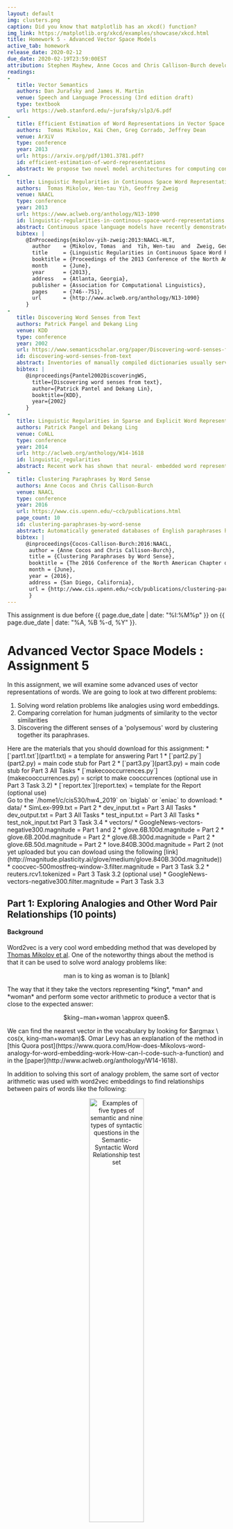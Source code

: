 ```yaml
---
layout: default
img: clusters.png
caption: Did you know that matplotlib has an xkcd() function?
img_link: https://matplotlib.org/xkcd/examples/showcase/xkcd.html    
title: Homework 5 - Advanced Vector Space Models
active_tab: homework
release_date: 2020-02-12
due_date: 2020-02-19T23:59:00EST
attribution: Stephen Mayhew, Anne Cocos and Chris Callison-Burch developed this homework assignment for UPenn's CIS 530 class in Spring 2018.
readings:
-
   title: Vector Semantics
   authors: Dan Jurafsky and James H. Martin
   venue: Speech and Language Processing (3rd edition draft)
   type: textbook
   url: https://web.stanford.edu/~jurafsky/slp3/6.pdf
-
   title: Efficient Estimation of Word Representations in Vector Space
   authors:  Tomas Mikolov, Kai Chen, Greg Corrado, Jeffrey Dean
   venue: ArXiV
   type: conference
   year: 2013
   url: https://arxiv.org/pdf/1301.3781.pdf?
   id: efficient-estimation-of-word-representations
   abstract: We propose two novel model architectures for computing continuous vector representations of words from very large data sets. The quality of these representations is measured in a word similarity task, and the results are compared to the previously best performing techniques based on different types of neural networks. We observe large improvements in accuracy at much lower computational cost, i.e. it takes less than a day to learn high quality word vectors from a 1.6 billion words data set. Furthermore, we show that these vectors provide state-of-the-art performance on our test set for measuring syntactic and semantic word similarities.
-
   title: Linguistic Regularities in Continuous Space Word Representations
   authors:  Tomas Mikolov, Wen-tau Yih, Geoffrey Zweig
   venue: NAACL
   type: conference
   year: 2013
   url: https://www.aclweb.org/anthology/N13-1090
   id: linguistic-regularities-in-continous-space-word-representations
   abstract: Continuous space language models have recently demonstrated outstanding results across a variety of tasks. In this paper, we examine the vector-space word representations that are implicitly learned by the input-layer weights. We find that these representations are surprisingly good at capturing syntactic and semantic regularities in language, and that each relationship is characterized by a relation-specific vector offset. This allows vector-oriented reasoning based on the offsets between words. For example, the male/female relationship is automatically learned, and with the induced vector representations, “King Man + Woman” results in a vector very close to “Queen.” We demonstrate that the word vectors capture syntactic regularities by means of syntactic analogy questions (provided with this paper), and are able to correctly answer almost 40% of the questions. We demonstrate that the word vectors capture semantic regularities by using the vector offset method to answer SemEval-2012 Task 2 questions. Remarkably, this method outperforms the best previous systems.
   bibtex: |  
      @InProceedings{mikolov-yih-zweig:2013:NAACL-HLT,
        author    = {Mikolov, Tomas  and  Yih, Wen-tau  and  Zweig, Geoffrey},
        title     = {Linguistic Regularities in Continuous Space Word Representations},
        booktitle = {Proceedings of the 2013 Conference of the North American Chapter of the Association for Computational Linguistics: Human Language Technologies},
        month     = {June},
        year      = {2013},
        address   = {Atlanta, Georgia},
        publisher = {Association for Computational Linguistics},
        pages     = {746--751},
        url       = {http://www.aclweb.org/anthology/N13-1090}
      }
-
   title: Discovering Word Senses from Text
   authors: Patrick Pangel and Dekang Ling
   venue: KDD
   type: conference
   year: 2002
   url: https://www.semanticscholar.org/paper/Discovering-word-senses-from-text-Pantel-Lin/
   id: discovering-word-senses-from-text
   abstract: Inventories of manually compiled dictionaries usually serve as a source for word senses. However, they often include many rare senses while missing corpus/domain-specific senses. We present a clustering algorithm called CBC (Clustering By Committee) that automatically discovers word senses from text. It initially discovers a set of tight clusters called committees that are well scattered in the similarity space. The centroid of the members of a committee is used as the feature vector of the cluster. We proceed by assigning words to their most similar clusters. After assigning an element to a cluster, we remove their overlapping features from the element. This allows CBC to discover the less frequent senses of a word and to avoid discovering duplicate senses. Each cluster that a word belongs to represents one of its senses. We also present an evaluation methodology for automatically measuring the precision and recall of discovered senses. 
   bibtex: |  
      @inproceedings{Pantel2002DiscoveringWS,
        title={Discovering word senses from text},
        author={Patrick Pantel and Dekang Lin},
        booktitle={KDD},
        year={2002}
      }
-
   title: Linguistic Regularities in Sparse and Explicit Word Representations
   authors: Patrick Pangel and Dekang Ling
   venue: CoNLL
   type: conference
   year: 2014
   url: http://aclweb.org/anthology/W14-1618
   id: linguistic_regularities
   abstract: Recent work has shown that neural- embedded word representations capture many relational similarities, which can be recovered by means of vector arithmetic in the embedded space. We show that Mikolov et al.’s method of first adding and subtracting word vectors, and then searching for a word similar to the result, is equivalent to searching for a word that maximizes a linear combination of three pairwise word similarities. Based on this observation, we suggest an improved method of recovering relational similarities, improving the state-of-the-art results on two recent word-analogy datasets. Moreover, we demonstrate that analogy recovery is not restricted to neural word embeddings, and that a similar amount of relational similarities can be recovered from traditional distributional word representations.
-
   title: Clustering Paraphrases by Word Sense
   authors: Anne Cocos and Chris Callison-Burch
   venue: NAACL
   type: conference
   year: 2016
   url: https://www.cis.upenn.edu/~ccb/publications.html
   page_count: 10
   id: clustering-paraphrases-by-word-sense
   abstract: Automatically generated databases of English paraphrases have the drawback that they return a single list of paraphrases for an input word or phrase. This means that all senses of polysemous words are grouped together, unlike WordNet which partitions different senses into separate synsets. We present a new method for clustering paraphrases by word sense, and apply it to the Paraphrase Database (PPDB). We investigate the performance of hierarchical and spectral clustering algorithms, and systematically explore different ways of defining the similarity matrix that they use as input. Our method produces sense clusters that are qualitatively and quantitatively good, and that represent a substantial improvement to the PPDB resource.
   bibtex: |
      @inproceedings{Cocos-Callison-Burch:2016:NAACL,
       author = {Anne Cocos and Chris Callison-Burch},
       title = {Clustering Paraphrases by Word Sense},
       booktitle = {The 2016 Conference of the North American Chapter of the Association for Computational Linguistics (NAACL 2016)},
       month = {June},
       year = {2016},
       address = {San Diego, California},
       url = {http://www.cis.upenn.edu/~ccb/publications/clustering-paraphrases-by-word-sense.pdf}
       } 
---
```


<div class="alert alert-info">
This assignment is due before {{ page.due_date | date: "%I:%M%p" }} on {{ page.due_date | date: "%A, %B %-d, %Y" }}.
</div>


Advanced Vector Space Models <span class="text-muted">: Assignment 5</span>
=============================================================

In this assignment, we will examine some advanced uses of vector representations of words. We are going to look at two different problems: 
1. Solving word relation problems like analogies using word embeddings. 
2. Comparing correlation for human judgments of similarity to the vector similarities
3. Discovering the different senses of a 'polysemous' word by clustering together its paraphrases. 


<div class="alert alert-info" markdown="1">
Here are the materials that you should download for this assignment:
* [`part1.txt`](part1.txt) = a template for answering Part 1
* [`part2.py`](part2.py) = main code stub for Part 2
* [`part3.py`](part3.py) = main code stub for Part 3 All Tasks
* [`makecooccurrences.py`](makecooccurrences.py) = script to make cooccurrences (optional use in Part 3 Task 3.2)
* [`report.tex`](report.tex) = template for the Report (optional use)

<br>
Go to the `/home1/c/cis530/hw4_2019` on `biglab` or `eniac` to download:
* data/
    * SimLex-999.txt  = Part 2
    * dev_input.txt  = Part 3 All Tasks
    * dev_output.txt  = Part 3 All Tasks
    * test_input.txt = Part 3 All Tasks
    * test_nok_input.txt Part 3 Task 3.4
* vectors/
    * GoogleNews-vectors-negative300.magnitude = Part 1 and 2
    * glove.6B.100d.magnitude = Part 2
    * glove.6B.200d.magnitude = Part 2
    * glove.6B.300d.magnitude = Part 2
    * glove.6B.50d.magnitude = Part 2
    * love.840B.300d.magnitude = Part 2 (not yet uploaded but you can dowload using the following [link](http://magnitude.plasticity.ai/glove/medium/glove.840B.300d.magnitude))
    * coocvec-500mostfreq-window-3.filter.magnitude = Part 3 Task 3.2
    * reuters.rcv1.tokenized = Part 3 Task 3.2 (optional use)
    * GoogleNews-vectors-negative300.filter.magnitude = Part 3 Task 3.3
</div>


## Part 1: Exploring Analogies and Other Word Pair Relationships (10 points)

#### Background 


Word2vec is a very cool word embedding method that was developed by [Thomas Mikolov et al](https://www.aclweb.org/anthology/N13-1090).  One of the noteworthy things about the method is that it can be used to solve word analogy problems like: 

<p align="center">
man is to king as woman is to [blank]
 </p>
 The way that it they take the vectors representing *king*, *man* and *woman* and perform some vector arithmetic to produce a vector that is close to the expected answer:
  <p align="center">
 $king−man+woman \approx queen$. 
 </p>
We can find the nearest vector in the vocabulary by looking for $argmax \ cos(x, king-man+woman)$.  Omar Levy has an explanation of the method in [this Quora post](https://www.quora.com/How-does-Mikolovs-word-analogy-for-word-embedding-work-How-can-I-code-such-a-function) and in the [paper](http://www.aclweb.org/anthology/W14-1618).

In addition to solving this sort of analogy problem, the same sort of vector arithmetic was used with word2vec embeddings to find relationships between pairs of words like the following: 

<p align="center">
<img src="/assets/img/word2vec_word_pair_relationships.jpg" alt="Examples of five types of semantic and nine types of syntactic questions in the Semantic- Syntactic Word Relationship test set" style="width: 50%;"/>
</p>

#### Getting Started with Magnitude and Downloading data

In the first part of the assigment, you will play around with the [Magnitude](https://github.com/plasticityai/magnitude)  library.  You will use Magnitude to load a vector model trained using word2vec, and use it to manipulate and analyze the vectors. Please refer [here](https://github.com/plasticityai/magnitude#installation) for the installation guidelines. 
In order to proceed further, you need to use the Medium Google-word2vec embedding model trained on Google News by using file `GoogleNews-vectors-negative300.magnitude` on eniac in `/home1/c/cis530/hw4_2019/vectors/`. Once the file is downloaded use the following Python commands:

 ```python
>>> from pymagnitude import *
>>> file_path = "GoogleNews-vectors-negative300.magnitude"
>>> vectors = Magnitude(file_path)
```

Now you can use `vectors` to perform queries. For instance, you can query the distance of `cat` and `dog` in the following way: 
 ```python
>>> vectors.distance("cat", "dog")
0.69145405
```


#### Assignment Questions

The questions below are designed to familiarize you with the Magnitude word2vec package and get you thinking about what type of semantic information word embeddings can encode. We recommend reading [using the library section](https://github.com/plasticityai/magnitude#using-the-library) to reply to the following set of questions:  

1. What is the dimensionality of these word embeddings? Provide an integer answer.
2. What are the top-5 most similar words to `picnic` (not including `picnic` itself)? 
3. According to the word embeddings, which of these words is not like the others?
`['tissue', 'papyrus', 'manila', 'newsprint', 'parchment', 'gazette']`
4. Solve the following analogy: `leg` is to `jump` as *X* is to `throw`.

We have provided a file called `part1.txt` for you to submit answers to the questions above.




##  Part 2: SimLex-999 Dataset Revisited (15 points)


Let us revisit [SimLex-999](https://fh295.github.io/simlex.html) dataset from Extra Credit in Assignment 3. We will use `SimLex-999.txt` located on eniac in `/home1/c/cis530/hw4_2019/data/`.
 
We provided you a script called `part2.py` that:
 
1. Takes `word1`, `word2`, and `SimLex` columns from the `SimLex-999.txt` dataset, 
2. Computes the similarity between word1 and word2 using `GoogleNews-vectors-negative300.magnitude` from Part 1 
3. Displays correlation for human judgments of similarity to the vector similarities using [Kendall's Tau](https://en.wikipedia.org/wiki/Kendall_rank_correlation_coefficient).


You can see the output of `part2.py` below: 
```python
>>> python part2.py
old,new,1.58,0.2228
smart,intelligent,9.2,0.6495
hard,difficult,8.77,0.6026
happy,cheerful,9.55,0.3838
hard,easy,0.95,0.4710
fast,rapid,8.75,0.4767
happy,glad,9.17,0.7409
short,long,1.23,0.5768
stupid,dumb,9.58,0.8173
weird,strange,8.93,0.8165
wide,narrow,1.03,0.4576
bad,awful,8.42,0.5527
easy,difficult,0.58,0.5891
bad,terrible,7.78,0.6829
hard,simple,1.38,0.2591
smart,dumb,0.55,0.5793
insane,crazy,9.57,0.7339
happy,mad,0.95,0.3920
    .
    .
    .
enter,owe,0.68,0.0004
portray,notify,0.78,0.1455
remind,sell,0.4,0.1480
absorb,possess,5.0,0.2386
join,acquire,2.85,0.2623
send,attend,1.67,0.3135
gather,attend,4.8,0.3329
absorb,withdraw,2.97,0.2169
attend,arrive,6.08,0.3654
>>> correlation, p_value = stats.kendalltau(human_scores, vector_scores)
>>> print(f'Correlation = {correlation}, P Value = {p_value}')
Correlation = 0.30913428432001067, P Value = 2.6592796177777357e-48
```

In this part of the assignment we would like for you to explore how the Kendall's Tau correlation changes based on the similarity. You may use the script we provided or create your own script.  

Please respond to the following questions in the `Report.pdf` and include your `part2.py` script in the final submission:

1. What is the least similar 2 pairs of words based on human judgement scores and vector similarity? Do the pairs match? 
2. What is the most similar 2 pairs of words based on human judgement scores and vector similarity? Do the pairs match? 
3. Provide correlation scores and p values for the following models on eniac in `/home1/c/cis530/hw4_2019/vectors/`:
    * (Stanford - GloVe Wikipedia 2014 + Gigaword 5 6B Medium 50D) `glove.6B.50d.magnitude`
    * (Stanford - GloVe Wikipedia 2014 + Gigaword 5 6B Medium 100D)`glove.6B.100d.magnitude`
    * (Stanford - GloVe Wikipedia 2014 + Gigaword 5 6B Medium 200D) `glove.6B.200d.magnitude`
    * (Stanford - GloVe Wikipedia 2014 + Gigaword 5 6B Medium 300D) `glove.6B.300d.magnitude`
    * (Stanford - GloVe Common Crawl Medium 300D) `love.840B.300d.magnitude` 

    How do those value compare to each other? 
   
   

Extra points will be awarded for creativity and a more thorough qualitative analysis. 

##  Part 3: Creating Word Sense Clusters (75 points)

#### Background 
Many Natural Language Processing (NLP) tasks require knowing the sense of polysemous words, which are words with multiple meanings. For example, the word *bug* can mean:
1. A creepy crawly thing
2. An error in your computer code
3. A virus or bacteria that makes you sick
4. A listening device planted by the FBI

In past research my PhD students and I have looked into automatically deriving the different meaning of polysemous words like bug by clustering their paraphrases.  We have developed a resource called [the paraphrase database (PPDB)](http://paraphrase.org/) that contains of paraphrases for  tens of millions words and phrases.  For the target word *bug*, we have an unordered list of paraphrases including: *insect, glitch, beetle, error, microbe, wire, cockroach, malfunction, microphone, mosquito, virus, tracker, pest, informer, snitch, parasite, bacterium, fault, mistake, failure* and many others.  We used automatic clustering group those into sets like:

<p align="center">
<img src="/assets/img/bug_clusters.jpg" alt="Bug Clusters" style="width: 50%;"/>
</p>

The clusters in the image above approximate the different word senses of *bug*, where the 4 circles are the 4 senses of *bug*.  The input to this problem is all the paraphrases in a single list, and the task is to separate them correctly. As humans, this is pretty intuitive, but computers are not that smart. You will explore the main idea underlying our word sense clustering method: which measure the similarity between each pair of paraphrases for a target word and then group together the paraphrases that are most similar to each other.   This affinity matrix gives an example of one of the methods for measuring similarity that we tried in [our paper](https://www.cis.upenn.edu/~ccb/publications/clustering-paraphrases-by-word-sense.pdf):

 <p align="center">
<img src="/assets/img/affinity_matrix.jpg" alt="Similarity of paraphrses" style="width: 50%;"/>
</p>

Here the darkness values give an indication of how similar paraphrases are to each other. For instance in this example similarity between *insect* and *pest* is greater than the similarity between *insect* and *error*.  You can read more about this task in [these](https://www.cis.upenn.edu/~ccb/publications/clustering-paraphrases-by-word-sense.pdf) [papers](https://cs.uwaterloo.ca/~cdimarco/pdf/cs886/Pantel+Lin02.pdf). 


In this assignment, we will use vector representations in order to measure their similarities of pairs of paraphrases.  You will play with different vector space representations of words to create clusters of word senses. We expect that you have read Jurafsky and Martin Chapter [6](https://web.stanford.edu/~jurafsky/slp3/6.pdf). Word vectors, also known as word embeddings, can be thought of simply as points in some high-dimensional space. Remember in geometry class when you learned about the Euclidean plane, and 2-dimensional points in that plane? It's not hard to understand distance between those points -- you can even measure it with a ruler. Then you learned about 3-dimensional points, and how to calculate the distance between these. These 3-dimensional points can be thought of as positions in physical space. 

Now, do your best to stop thinking about physical space, and generalize this idea in your mind: you can calculate a distance between 2-dimensional and 3-dimensional points, now imagine a point with `N` dimensions. The dimensions don't necessarily have meaning in the same way as the X,Y, and Z dimensions in physical space, but we can calculate distances all the same. 

This is how we will use word vectors in this assignment: as points in some high-dimensional space, where distances between points are meaningful. The interpretation of distance between word vectors depends entirely on how they were made, but for our purposes, we will consider distance to measure semantic similarity. Word vectors that are close together should have meanings that are similar. 

With this framework, we can see how to solve our paraphrase clustering problem. 

#### The Data

The input data to be used for this assignment consists of sets of paraphrases corresponding to one of polysemous target words, e.g.

<table class="table">
  <thead>
    <tr>
      <th scope="col">Target</th>
      <th scope="col">Paraphrase set</th>
    </tr>
  </thead>
  <tbody>
    <tr>      
      <td>note.v</td>
      <td>comment mark tell observe state notice say remark mention</td>
    </tr>
    <tr>
      <td>hot.a</td>
      <td>raging spicy blistering red-hot live</td>
    </tr>
  </tbody>
</table>

(Here the `.v` following the target `note` indicates the part of speech)

Your objective is to automatically cluster each paraphrase set such that each cluster contains words pertaining to a single *sense*, or meaning, of the target word. Note that a single word from the paraphrase set might belong to one or more clusters.


#### Development Data

The development data consists of two files:
1. words file (input)
2. clusters file (output). 

The words file `dev_input.txt` located on eniac in `/home1/c/cis530/hw4_2019/data/` is formatted such that each line contains one target, its paraphrase set, and the number of ground truth clusters `k`, separated by a `::` symbol. You can use `k` as input to your clustering algorithm.

```
target.pos :: k :: paraphrase1 paraphrase2 paraphrase3 ...
```



The clusters file `dev_output.txt` located on eniac in `/home1/c/cis530/hw4_2019/data/` contains the ground truth clusters for each target word's paraphrase set, split over *k* lines:

```
target.pos :: 1 :: paraphrase2 paraphrase6
target.pos :: 2 :: paraphrase3 paraphrase4 paraphrase5
    .
    .
    .
target.pos :: k :: paraphrase1 paraphrase9
```

#### Test data

For testing Tasks 3.1 -- 3.3, you will receive only words file `test_input.txt`   located on eniac in `/home1/c/cis530/hw4_2019/data/`  containing the test target words, number of ground truth clusters and their paraphrase sets. 
For testing Task 3.4, you will receive only words file `test_nok_input.txt`  located on eniac in `/home1/c/cis530/hw4_2019/data/`  containing the test target words and their paraphrases sets. Neither order of senses, nor order of words in a cluster matter. 


#### Evaluation

There are many possible ways to evaluate clustering solutions. For this homework we will rely on the paired F-score, which you can read more about in [this paper](https://www.cs.york.ac.uk/semeval2010_WSI/paper/semevaltask14.pdf).

The general idea behind paired F-score is to treat clustering prediction like a classification problem; given a target word and its paraphrase set, we call a *positive instance* any pair of paraphrases that appear together in a ground-truth cluster. Once we predict a clustering solution for the paraphrase set, we similarly generate the set of word pairs such that both words in the pair appear in the same predicted cluster. We can then evaluate our set of predicted pairs against the ground truth pairs using precision, recall, and F-score.

V-Measure is another metric that is used to evaluate clustering solutions, however we will not be using it in this Assignment. 

## Tasks

Your task is to fill in 4 functions in `part2.py`: `cluster_random`, `cluster_with_sparse_representation`, `cluster_with_dense_representation`, `cluster_with_no_k`.  

We provided 5 utility functions for you to use:
1. `load_input_file(file_path)` that converts the input data (the words file) into 2 dictionaries. The first dictionary is a mapping between a target word and a list of paraphrases. The second dictionary is a mapping between a target word and a number of clusters for a given target word.
2. `load_output_file(file_path)` that converts the output data (the clusters file) into a dictionary, where a key is a target word and a value is it's list of list of paraphrases. Each list of paraphrases is a cluster. Remember that Neither order of senses, nor order of words in a cluster matter. 
3. `get_paired_f_score(gold_clustering, predicted_clustering)` that calculates paired F-score given a gold and predicted clustering for a target word. 
4. `evaluate_clusterings(gold_clusterings, predicted_clusterings)` that calculates paired F-score for all target words present in the data and prints the final F-Score weighted by the number of senses that a target word has. 
5  `write_to_output_file(file_path, clusterings)` that writes the result of the clustering for each target word into the output file (clusters file)

Full points will be awarded for each of the tasks if your implementation gets above a certain threshold on the test dataset. Please submit to autograder to see thresholds. Note that thresholds are based on the scores from the previous year and might be lowered depending on the average performance.  




### Task 3.1. Cluster Randomly (10 points)

Write a function `cluster_random(word_to_paraphrases_dict, word_to_k_dict)` that accepts 2 dictionaries:
1. word_to_paraphrases_dict = a mapping between a target word and a list of paraphrases
2. word_to_k_dict = a mapping between a target word and a number of clusters for a given target
The function  outputs a dictionary, where the key is a target word and a value is a list of list of paraphrases, where a list of paraphrases represents a distinct sense of a target word. 

For this task put paraphrases into distinct senses at random. That is, assign to pick a random word for each cluster, as opposed to picking a random cluster for each word. This will ensure that all clusters have at lease one word in them. We recommend using `random` packages. Please use `123` as a random seed. Your output should look similar to this on the development dataset: 

```python
word_to_paraphrases_dict, word_to_k_dict = load_input_file('data/dev_input.txt')
gold_clusterings = load_output_file('data/dev_output.txt')
predicted_clusterings = cluster_random(word_to_paraphrases_dict, word_to_k_dict)
evaluate_clusterings(gold_clusterings, predicted_clusterings)
+----------------+----+----------------+
|     Target     | k  | Paired F-Score |
+----------------+----+----------------+
|    paper.n     | 7  |     0.2978     |
|     play.v     | 34 |     0.0896     |
|     miss.v     | 8  |     0.2376     |
|   produce.v    | 7  |     0.2335     |
|    party.n     | 5  |     0.2480     |
|     note.v     | 3  |     0.6667     |
|     bank.n     | 9  |     0.1515     |
    .
    .
    .
|     eat.v      | 6  |     0.2908     |
|    climb.v     | 6  |     0.2427     |
|    degree.n    | 7  |     0.2891     |
|   interest.n   | 5  |     0.2093     |
+----------------+----+----------------+
=> Average Paired F-Score:  0.2318
```

Run the following command to generate the output file for the predicted clusterings for the test dataset. Please name your output file `test_output_random.txt`: 

```python
word_to_paraphrases_dict, word_to_k_dict = load_input_file('data/test_input.txt')
predicted_clusterings = cluster_random(word_to_paraphrases_dict, word_to_k_dict)
write_to_output_file('test_output_random.txt', predicted_clusterings)
```


### Task 3.2. Cluster with Sparse Representations (20 points)

Write a function `cluster_with_sparse_representation(word_to_paraphrases_dict, word_to_k_dict)`. The input and output remains the same as in Task 1, however the clustering of paraphrases will no longer be random and is based on sparse vector representation.

We will feature-based (not dense) vector space representation. In this type of VSM, each dimension of the vector space corresponds to a specific feature, such as a context word (see, for example, the term-context matrix described in [Chapter 6.1.2 of Jurafsky & Martin](https://web.stanford.edu/~jurafsky/slp3/6.pdf)). 
You will calculate cooccurrence vectors on the Reuters RCV1 corpus. It can take a long time to build cooccurrence vectors, so we have pre-built set called  `coocvec-500mostfreq-window-3.vec.filter.magnitude` located on eniac in `/home1/c/cis530/hw4_2019/vectors/`. To save on space, these include only the words used in the given files.
This representation of words uses a term-context matrix `M` of size `|V| x D`, where `|V|` is the size of the vocabulary and D=500. Each feature corresponds to one of the top 500 most-frequent words in the corpus. The value of matrix entry `M[i][j]` gives the number of times the context word represented by column `j` appeared within W=3 words to the left or right of the word represented by row `i` in the corpus. 

If you are interested in building your own cooccurrence vectors, you can use tokenized and cleaned version here called `reuters.rcv1.tokenized` located on eniac in `/home1/c/cis530/hw4_2019/vectors/`. The original is [here](https://archive.ics.uci.edu/ml/datasets/Reuters+RCV1+RCV2+Multilingual,+Multiview+Text+Categorization+Test+collection). We used the provided script, `makecooccurrences.py`, to build these vectors. If you want to use it, be sure to set D and W to what you want. Don't forget to convert your new vector representation to Magnitude by constructing a [Magnitude object](https://github.com/plasticityai/magnitude#constructing-a-magnitude-object).

Use one of the clustering algorithms, for instance K-means clustering in `cluster_with_sparse_representation(word_to_paraphrases_dict, word_to_k_dict)`.  Here is an example of the K-means clustering code:

{% highlight python %}
from sklearn.cluster import KMeans
kmeans = KMeans(n_clusters=k).fit(X)
print(kmeans.labels_)
{% endhighlight %}


As before, run the following command to generate the output file for the predicted clusterings for the test dataset. Please name your output file `test_output_sparse.txt`:

```python
word_to_paraphrases_dict, word_to_k_dict = load_input_file('data/test_input.txt')
predicted_clusterings = cluster_with_sparse_representation(word_to_paraphrases_dict, word_to_k_dict)
write_to_output_file('test_output_sparse.txt', predicted_clusterings)
```

Suggestions to improve the performance of your model:

* What if you reduce or increase `D` in the baseline implementation?
* Does it help to change the window `W` used to extract contexts?
* Play around with the feature weighting -- instead of raw counts, would it help to use PPMI?
* Try a different clustering algorithm that's included with the [scikit-learn clustering package](http://scikit-learn.org/stable/modules/clustering.html), or implement your own.
* What if you include additional types of features, like paraphrases in the [Paraphrase Database](http://www.paraphrase.org) or the part-of-speech of context words?

The only feature types that are off-limits are WordNet features.

Provide a brief description of your method in the Report, making sure to describe the vector space model you chose, the clustering algorithm you used, and the results of any preliminary experiments you might have run on the dev set. 

### Task 3.3. Cluster with Dense Representations (20 points)

Write a function `cluster_with_dense_representation(word_to_paraphrases_dict, word_to_k_dict)`. The input and output remains the same as in Task 1 and 2, however the clustering of paraphrases is based on dense vector representation.

We would like to see if dense word embeddings are better for clustering the words in our test set. Run the word clustering task again, but this time use a dense word representation. 

For this task, we have also included a file called `GoogleNews-vectors-negative300.filter.magnitude` located on eniac in `/home1/c/cis530/hw4_2019/vectors/`, which is filtered to contain only the words in the dev/test splits.

As before, use the provided word vectors to represent words and perform one of the clusterings. Here are some suggestions to improve the performance of your model:

* Try downloading a different dense vector space model from the web, like [Paragram](http://www.cs.cmu.edu/~jwieting/) or [fastText](https://fasttext.cc/docs/en/english-vectors.html).
* Train your own word vectors, either on the provided corpus or something you find online. You can try the skip-gram, CBOW models, or [GLOVE](https://nlp.stanford.edu/projects/glove/). Try experimenting with the dimensionality.
* [Retrofitting](https://www.cs.cmu.edu/~hovy/papers/15HLT-retrofitting-word-vectors.pdf) is a simple way to add additional semantic knowledge to pre-trained vectors. The retrofitting code is available [here](https://github.com/mfaruqui/retrofitting). Experiment with different lexicons, or even try [counter-fitting](http://www.aclweb.org/anthology/N16-1018).


As before, run the following command to generate the output file for the predicted clusterings for the test dataset. Please name your file `test_output_dense.txt`:

```python
word_to_paraphrases_dict, word_to_k_dict = load_input_file('data/test_input.txt')
predicted_clusterings = cluster_with_dense_representation(word_to_paraphrases_dict, word_to_k_dict)
write_to_output_file('test_output_dense.txt', predicted_clusterings)
```
 

Provide a brief description of your method in the Report that includes the vectors you used, and any experimental results you have from running your model on the dev set. 

In addition, for Task 3.2 and 3.3, do an analysis of different errors made by each system -- i.e. look at instances that the word-context matrix representation gets wrong and dense gets right, and vice versa, and see if there are any interesting patterns. There is no right answer for this.


### Task 3.4. Cluster without K (25 points)

So far we made the clustering problem deliberately easier by providing you with `k`, the number of clusters, as an input. But in most clustering situations the best `k` is not given.
To take this assignment one step further, see if you can come up with a way to automatically choose `k`.
 
Write a function `cluster_with_no_k(word_to_paraphrases_dict)` that accepts only the first dictionary as an input and produces clusterings for given target words. 

We have provided an additional test set `test_nok_input.txt` located on eniac in `/home1/c/cis530/hw4_2019/data/`, where the `k` field has been zeroed out. See if you can come up with a method that clusters words by sense, and chooses the best `k` on its own. 
You can start by assigning `k=5` for all target words as a baseline model. 

You might want to try and use the development data to analyze how got is your model in determining `k`. 

One of the ways to approach this challenge is to try and select best `k` for a target word and a list of paraphrases is to use try out a range of `k's` and judge the performance of the clusterings based on some metric, for instance a [silhouette score](https://scikit-learn.org/stable/modules/generated/sklearn.metrics.silhouette_score.html).

Be sure to describe your method in the Report.

As before, run the following command to generate the output file for the predicted clusterings for the test dataset. Please name your file `test_output_nok.txt`: 

```python
word_to_paraphrases_dict, _ = load_input_file('data/test_nok_input.txt')
predicted_clusterings = cluster_with_no_k(word_to_paraphrases_dict)
write_to_output_file('test_output_nok.txt', predicted_clusterings)
```


## Leaderboards
In order to stir up some friendly competition, we would also like you to submit the clustering from your best model to a leaderboard. 

From Task 3.4, copy the output file from your best model to a file called `test_nok_output_leaderboard.txt` and include it with your submission in 'HW4: Leaderboard Without K' following the format of the clusters file. 

From Task 3.2 or 3.3, copy the output file from your best model to a file called `test_output_leaderboard.txt` and include it with your submission in 'HW4: Leaderboard With K' following the format of the clusters file. 

The first 10 places in either of the two leaderboards get extra points (The exact number of points will be determined).

## Report

We are looking for the following sections in your report:

* Part 2 question responses and analysis of correlations
* Task 3.2 description of your model:
    * Description of the model 
    * Clustering algorithm
    * Results of any preliminary experiments you might have run on the dev set 
* Task 3.3 description of your model:
    * Description of the model 
    * Clustering algorithm
    * Results of any preliminary experiments you might have run on the dev set 
* Task 3.2 and 3.3 error analysis made by each model:
    * i.e. look at instances that the word-context matrix representation gets wrong and dense gets right, and vice versa, and see if there are any interesting patterns. 
* Task 3.4 description of your model:
    * Description of the model 
    * Clustering algorithm
    * Results of any preliminary experiments you might have run on the dev set

If you wish to write your report in latex, here is a [template](report.tex) for you to get started. 


## Deliverables 
<div class="alert alert-warning" markdown="1">
Here are the deliverables that you will need to submit:

In HW4: Code:
* `part1.txt` = file with answers to questions from Part 1 
* `part2.py` = code written / modified for Part 2 
* `part3.py` = code written for Part 3 
* `test_output_random.txt` = Task 3.1 output file
* `test_output_sparse.txt`  = Task 3.2 output file
* `test_output_dense.txt` = Task 3.3 output file
* `test_nok_output.txt`  = Task 3.4 output file
* `makecooccurrences.py` = code written / modified for Part 3

In HW4: Write Up:
* `Report.pdf`

In HW4: Leaderboard Without K
* `test_nok_output_leaderboard.txt` = Task 3.4 output file

In HW4: Leaderboard With K
* `test_output_leaderboard.txt` = Task 3.2 or 3.3 output file

</div>


## Recommended readings

<table>
   {% for publication in page.readings %}
    <tr>
      <td>
	{% if publication.url %}
		<a href="{{ publication.url }}">{{ publication.title }}.</a>
        {% else %}
		{{ publication.title }}.
	{% endif %}
	{{ publication.authors }}.
	{{ publication.venue }}  {{ publication.year }}.

	{% if publication.abstract %}
	<!-- abstract button -->
	<a data-toggle="modal" href="#{{publication.id}}-abstract" class="label label-success">Abstract</a>
	<!-- /.abstract button -->
	<!-- abstract content -->
	<div id="{{publication.id}}-abstract" class="modal fade" tabindex="-1" role="dialog" aria-labelledby="{{publication.id}}">
    <div class="modal-dialog" role="document">
      <div class="modal-content">
        <div class="modal-header">
          <button type="button" class="close" data-dismiss="modal" aria-label="Close"><span aria-hidden="true">&times;</span></button>
          <h4 class="modal-title" id="{{publication.id}}">{{publication.title}}</h4>
        </div><!-- /.modal-header -->
        <div class="modal-body">
        {{publication.abstract}}
        </div><!-- /.modal-body -->
	</div><!-- /.modal-content -->
	</div><!-- /.modal-dialog -->
	</div><!-- /.abstract-content -->
	{% endif %}
		{% if publication.bibtex %}
	<!-- bibtex button -->
	<a data-toggle="modal" href="#{{publication.id}}-bibtex" class="label label-default">BibTex</a>
	<!-- /.bibtex button -->
	<!-- bibtex content -->
	<div id="{{publication.id}}-bibtex" class="modal fade" tabindex="-1" role="dialog" aria-labelledby="{{publication.id}}">
    <div class="modal-dialog" role="document">
      <div class="modal-content">
        <div class="modal-header">
          <button type="button" class="close" data-dismiss="modal" aria-label="Close"><span aria-hidden="true">&times;</span></button>
          <h4 class="modal-title" id="{{publication.id}}">{{publication.title}}</h4>
        </div><!-- /.modal-header -->
        <div class="modal-body">
 	   <pre>{{publication.bibtex}}
           </pre>
        </div><!-- /.modal-body -->
	</div><!-- /.modal-content -->
	</div><!-- /.modal-dialog -->
	</div><!-- /.bibtex-content -->
	{% endif %}
</td></tr>
  {% endfor %}
</table>


